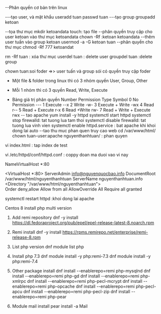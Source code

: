 --Phân quyền cơ bản trên linux

---tạo user, và mật khẩu
	useradd tuan
	passwd tuan
---tạo group
	groupadd ketoan
	
--tọa thư mục
	mkdir ketoandata
	touch: tạo file
--phân quyền truy cập cho user ketoan vào thư mục ketoandata
	chown -Rf :ketoan ketoandata
--thêm user tuấn vào group ketoan
	usermod -a -G ketoan tuan
--phân quyền cho thư mục
	chmod -Rf 777 ketoandat

rm -Rf tuan : xóa thư mục
userdel tuan : delete user
groupdel tuan :delete group 

chown tuan:soi foder =>> user tuấn và group sói có quyền truy cập foder

- Một file & folder trong linux thì có 3 nhóm quyền
User, Group, Other

- Mỗi 1 nhóm thì có 3 quyền
Read, Write, Execute

- Bảng giá trị phân quyền
Number	Permission 	Type		Symbol
0		No Permission			---
1		Execute					--x
2		Write					-w-
3		Execute + Write			-wx
4		Read					r--
5		Read + Execute			r-x
6		Read +Write				rw-
7		Read + Write + Execute	rwx
-- tao apache
yum install -y httpd
systemctl start httpd
systemctl stop firewalld: tat tuong lua tam thoi
systemctl disable firewalld: tat tuong lua vinh vien
systemctl enable httpd.service : bat apache khi khoi dong lai auto 
--tao thu muc phan quen truy cao web
cd /var/www/html/
chown tuan-user:apache nguyenthanhtuan/ : phan quyen

vi index.html : tap index de test

vi /etc/httpd/conf/httpd.conf : coppy doan ma duoi vao vi nay

NameVirtualHost *:80

<VirtualHost *:80>
    ServerAdmin info@nguyenquocbao.info
    DocumentRoot /var/www/html/nguyenthanhtuan
    ServerName nguyenthanhtuan.info
    <Directory "/var/www/html/nguyenthanhtuan">      
   Order deny,allow
           Allow from all
           AllowOverride All
          Require all granted
   </Directory>
</VirtualHost>

systemctl restart httpd :khoi dong lai apache

Centos 8 install php multi version

1. Add remi repository
dnf -y install https://dl.fedoraproject.org/pub/epel/epel-release-latest-8.noarch.rpm

2. Remi install
dnf -y install https://rpms.remirepo.net/enterprise/remi-release-8.rpm

3. List php version
dnf module list php

4. Install php 7.3
dnf module install -y php:remi-7.3
dnf module install -y php:remi-7.4


5. Other package install
dnf install --enablerepo=remi php-mysqlnd
dnf install --enablerepo=remi php-gd
dnf install --enablerepo=remi php-xmlrpc
dnf install --enablerepo=remi php-pecl-mcrypt
dnf install --enablerepo=remi php-opcache
dnf install --enablerepo=remi php-pecl-apcu
dnf install --enablerepo=remi php-pecl-zip
dnf install --enablerepo=remi php-pear

6. Module mail install
pear install -a Mail

